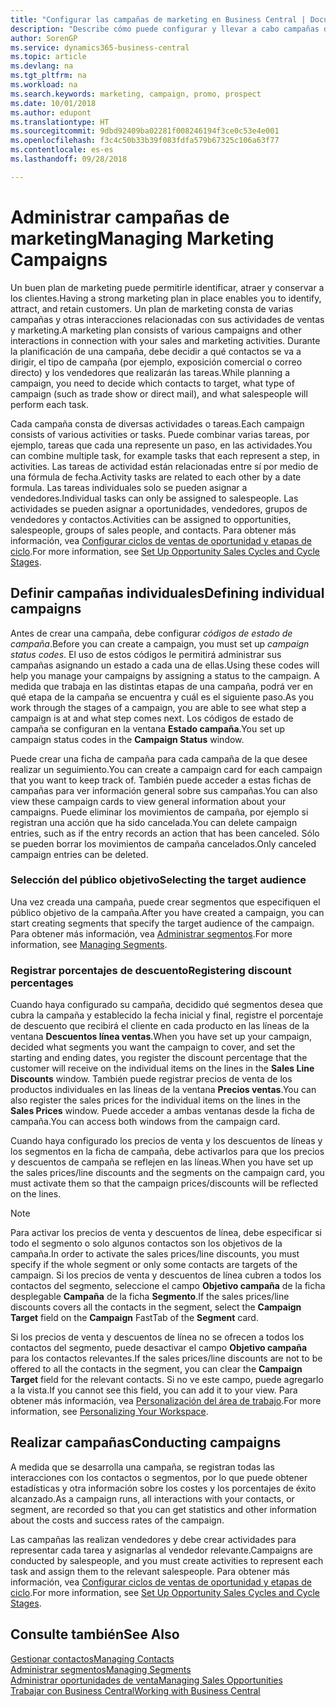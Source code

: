 ```yaml
---
title: "Configurar las campañas de marketing en Business Central | Documentos de Microsoft"
description: "Describe cómo puede configurar y llevar a cabo campañas de marketing en Business Central para ayudarle a identificar, atraer y conservar a los clientes."
author: SorenGP
ms.service: dynamics365-business-central
ms.topic: article
ms.devlang: na
ms.tgt_pltfrm: na
ms.workload: na
ms.search.keywords: marketing, campaign, promo, prospect
ms.date: 10/01/2018
ms.author: edupont
ms.translationtype: HT
ms.sourcegitcommit: 9dbd92409ba02281f008246194f3ce0c53e4e001
ms.openlocfilehash: f3c4c50b33b39f083fdfa579b67325c106a63f77
ms.contentlocale: es-es
ms.lasthandoff: 09/28/2018

---
```

# <a name="managing-marketing-campaigns"></a><span data-ttu-id="3adb1-103">Administrar campañas de marketing</span><span class="sxs-lookup"><span data-stu-id="3adb1-103">Managing Marketing Campaigns</span></span>
<span data-ttu-id="3adb1-104">Un buen plan de marketing puede permitirle identificar, atraer y conservar a los clientes.</span><span class="sxs-lookup"><span data-stu-id="3adb1-104">Having a strong marketing plan in place enables you to identify, attract, and retain customers.</span></span> <span data-ttu-id="3adb1-105">Un plan de marketing consta de varias campañas y otras interacciones relacionadas con sus actividades de ventas y marketing.</span><span class="sxs-lookup"><span data-stu-id="3adb1-105">A marketing plan consists of various campaigns and other interactions in connection with your sales and marketing activities.</span></span> <span data-ttu-id="3adb1-106">Durante la planificación de una campaña, debe decidir a qué contactos se va a dirigir, el tipo de campaña (por ejemplo, exposición comercial o correo directo) y los vendedores que realizarán las tareas.</span><span class="sxs-lookup"><span data-stu-id="3adb1-106">While planning a campaign, you need to decide which contacts to target, what type of campaign (such as trade show or direct mail), and what salespeople will perform each task.</span></span>

<span data-ttu-id="3adb1-107">Cada campaña consta de diversas actividades o tareas.</span><span class="sxs-lookup"><span data-stu-id="3adb1-107">Each campaign consists of various activities or tasks.</span></span> <span data-ttu-id="3adb1-108">Puede combinar varias tareas, por ejemplo, tareas que cada una represente un paso, en las actividades.</span><span class="sxs-lookup"><span data-stu-id="3adb1-108">You can combine multiple task, for example tasks that each represent a step, in activities.</span></span> <span data-ttu-id="3adb1-109">Las tareas de actividad están relacionadas entre sí por medio de una fórmula de fecha.</span><span class="sxs-lookup"><span data-stu-id="3adb1-109">Activity tasks are related to each other by a date formula.</span></span> <span data-ttu-id="3adb1-110">Las tareas individuales solo se pueden asignar a vendedores.</span><span class="sxs-lookup"><span data-stu-id="3adb1-110">Individual tasks can only be assigned to salespeople.</span></span> <span data-ttu-id="3adb1-111">Las actividades se pueden asignar a oportunidades, vendedores, grupos de vendedores y contactos.</span><span class="sxs-lookup"><span data-stu-id="3adb1-111">Activities can be assigned to opportunities, salespeople, groups of sales people, and contacts.</span></span> <span data-ttu-id="3adb1-112">Para obtener más información, vea [Configurar ciclos de ventas de oportunidad y etapas de ciclo](marketing-how-setup-opportunity-sales-cycles-stages.md).</span><span class="sxs-lookup"><span data-stu-id="3adb1-112">For more information, see [Set Up Opportunity Sales Cycles and Cycle Stages](marketing-how-setup-opportunity-sales-cycles-stages.md).</span></span>

## <a name="defining-individual-campaigns"></a><span data-ttu-id="3adb1-113">Definir campañas individuales</span><span class="sxs-lookup"><span data-stu-id="3adb1-113">Defining individual campaigns</span></span>
<span data-ttu-id="3adb1-114">Antes de crear una campaña, debe configurar *códigos de estado de campaña*.</span><span class="sxs-lookup"><span data-stu-id="3adb1-114">Before you can create a campaign, you must set up *campaign status codes*.</span></span> <span data-ttu-id="3adb1-115">El uso de estos códigos le permitirá administrar sus campañas asignando un estado a cada una de ellas.</span><span class="sxs-lookup"><span data-stu-id="3adb1-115">Using these codes will help you manage your campaigns by assigning a status to the campaign.</span></span> <span data-ttu-id="3adb1-116">A medida que trabaja en las distintas etapas de una campaña, podrá ver en qué etapa de la campaña se encuentra y cuál es el siguiente paso.</span><span class="sxs-lookup"><span data-stu-id="3adb1-116">As you work through the stages of a campaign, you are able to see what step a campaign is at and what step comes next.</span></span> <span data-ttu-id="3adb1-117">Los códigos de estado de campaña se configuran en la ventana **Estado campaña**.</span><span class="sxs-lookup"><span data-stu-id="3adb1-117">You set up campaign status codes in the **Campaign Status** window.</span></span>

<span data-ttu-id="3adb1-118">Puede crear una ficha de campaña para cada campaña de la que desee realizar un seguimiento.</span><span class="sxs-lookup"><span data-stu-id="3adb1-118">You can create a campaign card for each campaign that you want to keep track of.</span></span> <span data-ttu-id="3adb1-119">También puede acceder a estas fichas de campañas para ver información general sobre sus campañas.</span><span class="sxs-lookup"><span data-stu-id="3adb1-119">You can also view these campaign cards to view general information about your campaigns.</span></span>
<span data-ttu-id="3adb1-120">Puede eliminar los movimientos de campaña, por ejemplo si registran una acción que ha sido cancelada.</span><span class="sxs-lookup"><span data-stu-id="3adb1-120">You can delete campaign entries, such as if the entry records an action that has been canceled.</span></span> <span data-ttu-id="3adb1-121">Sólo se pueden borrar los movimientos de campaña cancelados.</span><span class="sxs-lookup"><span data-stu-id="3adb1-121">Only canceled campaign entries can be deleted.</span></span>

### <a name="selecting-the-target-audience"></a><span data-ttu-id="3adb1-122">Selección del público objetivo</span><span class="sxs-lookup"><span data-stu-id="3adb1-122">Selecting the target audience</span></span>
<span data-ttu-id="3adb1-123">Una vez creada una campaña, puede crear segmentos que especifiquen el público objetivo de la campaña.</span><span class="sxs-lookup"><span data-stu-id="3adb1-123">After you have created a campaign, you can start creating segments that specify the target audience of the campaign.</span></span> <span data-ttu-id="3adb1-124">Para obtener más información, vea [Administrar segmentos](marketing-segments.md).</span><span class="sxs-lookup"><span data-stu-id="3adb1-124">For more information, see [Managing Segments](marketing-segments.md).</span></span>

### <a name="registering-discount-percentages"></a><span data-ttu-id="3adb1-125">Registrar porcentajes de descuento</span><span class="sxs-lookup"><span data-stu-id="3adb1-125">Registering discount percentages</span></span>
<span data-ttu-id="3adb1-126">Cuando haya configurado su campaña, decidido qué segmentos desea que cubra la campaña y establecido la fecha inicial y final, registre el porcentaje de descuento que recibirá el cliente en cada producto en las líneas de la ventana **Descuentos línea ventas**.</span><span class="sxs-lookup"><span data-stu-id="3adb1-126">When you have set up your campaign, decided what segments you want the campaign to cover, and set the starting and ending dates, you register the discount percentage that the customer will receive on the individual items on the lines in the **Sales Line Discounts** window.</span></span> <span data-ttu-id="3adb1-127">También puede registrar precios de venta de los productos individuales en las líneas de la ventana **Precios ventas**.</span><span class="sxs-lookup"><span data-stu-id="3adb1-127">You can also register the sales prices for the individual items on the lines in the **Sales Prices** window.</span></span> <span data-ttu-id="3adb1-128">Puede acceder a ambas ventanas desde la ficha de campaña.</span><span class="sxs-lookup"><span data-stu-id="3adb1-128">You can access both windows from the campaign card.</span></span>

 <span data-ttu-id="3adb1-129">Cuando haya configurado los precios de venta y los descuentos de líneas y los segmentos en la ficha de campaña, debe activarlos para que los precios y descuentos de campaña se reflejen en las líneas.</span><span class="sxs-lookup"><span data-stu-id="3adb1-129">When you have set up the sales prices/line discounts and the segments on the campaign card, you must activate them so that the campaign prices/discounts will be reflected on the lines.</span></span>

> [!NOTE]  
>   <span data-ttu-id="3adb1-130">Para activar los precios de venta y descuentos de línea, debe especificar si todo el segmento o solo algunos contactos son los objetivos de la campaña.</span><span class="sxs-lookup"><span data-stu-id="3adb1-130">In order to activate the sales prices/line discounts, you must specify if the whole segment or only some contacts are targets of the campaign.</span></span> <span data-ttu-id="3adb1-131">Si los precios de venta y descuentos de línea cubren a todos los contactos del segmento, seleccione el campo **Objetivo campaña** de la ficha desplegable **Campaña** de la ficha **Segmento**.</span><span class="sxs-lookup"><span data-stu-id="3adb1-131">If the sales prices/line discounts covers all the contacts in the segment, select the **Campaign Target** field on the **Campaign** FastTab of the **Segment** card.</span></span>

<span data-ttu-id="3adb1-132">Si los precios de venta y descuentos de línea no se ofrecen a todos los contactos del segmento, puede desactivar el campo **Objetivo campaña** para los contactos relevantes.</span><span class="sxs-lookup"><span data-stu-id="3adb1-132">If the sales prices/line discounts are not to be offered to all the contacts in the segment, you can clear the **Campaign Target** field for the relevant contacts.</span></span> <span data-ttu-id="3adb1-133">Si no ve este campo, puede agregarlo a la vista.</span><span class="sxs-lookup"><span data-stu-id="3adb1-133">If you cannot see this field, you can add it to your view.</span></span> <span data-ttu-id="3adb1-134">Para obtener más información, vea [Personalización del área de trabajo](ui-personalization-user.md).</span><span class="sxs-lookup"><span data-stu-id="3adb1-134">For more information, see [Personalizing Your Workspace](ui-personalization-user.md).</span></span>

## <a name="conducting-campaigns"></a><span data-ttu-id="3adb1-135">Realizar campañas</span><span class="sxs-lookup"><span data-stu-id="3adb1-135">Conducting campaigns</span></span>
<span data-ttu-id="3adb1-136">A medida que se desarrolla una campaña, se registran todas las interacciones con los contactos o segmentos, por lo que puede obtener estadísticas y otra información sobre los costes y los porcentajes de éxito alcanzado.</span><span class="sxs-lookup"><span data-stu-id="3adb1-136">As a campaign runs, all interactions with your contacts, or segment, are recorded so that you can get statistics and other information about the costs and success rates of the campaign.</span></span>

<span data-ttu-id="3adb1-137">Las campañas las realizan vendedores y debe crear actividades para representar cada tarea y asignarlas al vendedor relevante.</span><span class="sxs-lookup"><span data-stu-id="3adb1-137">Campaigns are conducted by salespeople, and you must create activities to represent each task and assign them to the relevant salespeople.</span></span> <span data-ttu-id="3adb1-138">Para obtener más información, vea [Configurar ciclos de ventas de oportunidad y etapas de ciclo](marketing-how-setup-opportunity-sales-cycles-stages.md).</span><span class="sxs-lookup"><span data-stu-id="3adb1-138">For more information, see [Set Up Opportunity Sales Cycles and Cycle Stages](marketing-how-setup-opportunity-sales-cycles-stages.md).</span></span>

## <a name="see-also"></a><span data-ttu-id="3adb1-139">Consulte también</span><span class="sxs-lookup"><span data-stu-id="3adb1-139">See Also</span></span>
[<span data-ttu-id="3adb1-140">Gestionar contactos</span><span class="sxs-lookup"><span data-stu-id="3adb1-140">Managing Contacts</span></span>](marketing-contacts.md)  
[<span data-ttu-id="3adb1-141">Administrar segmentos</span><span class="sxs-lookup"><span data-stu-id="3adb1-141">Managing Segments</span></span>](marketing-segments.md)  
[<span data-ttu-id="3adb1-142">Administrar oportunidades de venta</span><span class="sxs-lookup"><span data-stu-id="3adb1-142">Managing Sales Opportunities</span></span>](marketing-manage-sales-opportunities.md)  
[<span data-ttu-id="3adb1-143">Trabajar con Business Central</span><span class="sxs-lookup"><span data-stu-id="3adb1-143">Working with Business Central</span></span>](ui-work-product.md)  

